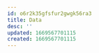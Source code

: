```yaml
---
id: o6r2k35gfsfur2gwgk56ra3
title: Data
desc: ''
updated: 1669567701115
created: 1669567701115
---
```


